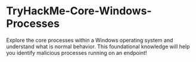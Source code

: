 # TryHackMe-Core-Windows-Processes
Explore the core processes within a Windows operating system and understand what is normal behavior. This foundational knowledge will help you identify malicious processes running on an endpoint!
